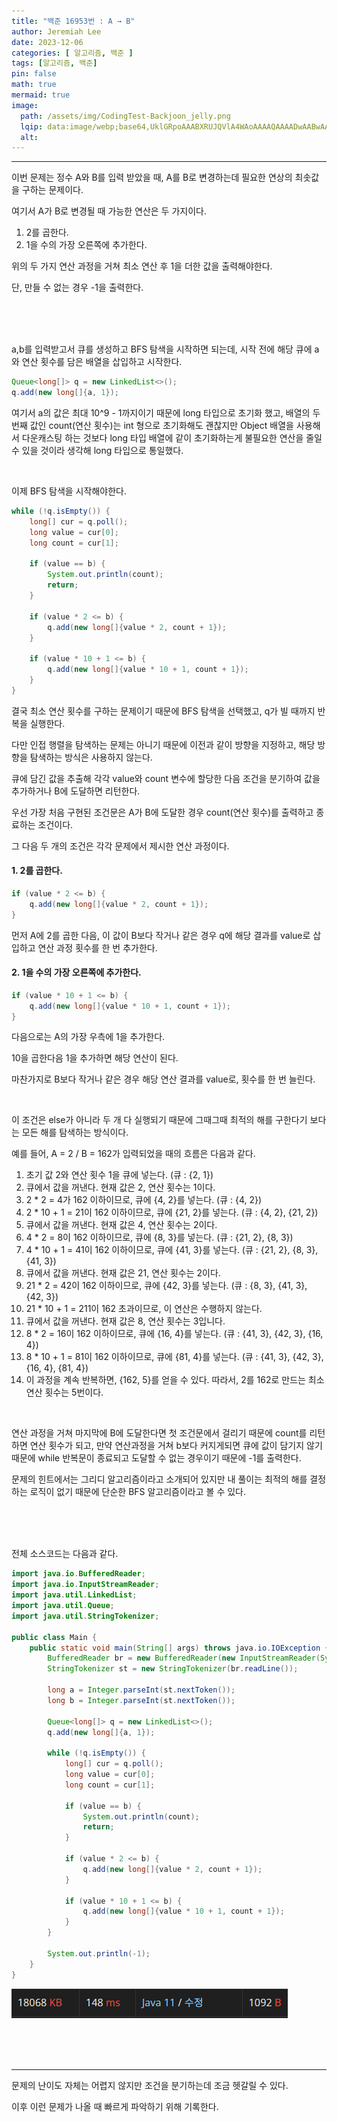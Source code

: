 ```yaml
---
title: "백준 16953번 : A → B"
author: Jeremiah Lee
date: 2023-12-06
categories: [ 알고리즘, 백준 ]
tags: [알고리즘, 백준]
pin: false
math: true
mermaid: true
image: 
  path: /assets/img/CodingTest-Backjoon_jelly.png
  lqip: data:image/webp;base64,UklGRpoAAABXRUJQVlA4WAoAAAAQAAAADwAABwAAQUxQSDIAAAARL0AmbZurmr57yyIiqE8oiG0bejIYEQTgqiDA9vqnsUSI6H+oAERp2HZ65qP/VIAWAFZQOCBCAAAA8AEAnQEqEAAIAAVAfCWkAALp8sF8rgRgAP7o9FDvMCkMde9PK7euH5M1m6VWoDXf2FkP3BqV0ZYbO6NA/VFIAAAA
  alt: 
---
```

***

이번 문제는 정수 A와 B를 입력 받았을 때, A를 B로 변경하는데 필요한 연상의 최솟값을 구하는 문제이다.

여기서 A가 B로 변경될 때 가능한 연산은 두 가지이다.
1. 2를 곱한다.
2. 1을 수의 가장 오른쪽에 추가한다.

위의 두 가지 연산 과정을 거쳐 최소 연산 후 1을 더한 값을 출력해야한다.

단, 만들 수 없는 경우 -1을 출력한다.

<br>
<br>
<br>

a,b를 입력받고서 큐를 생성하고 BFS 탐색을 시작하면 되는데, 시작 전에 해당 큐에 a와 연산 횟수를 담은 배열을 삽입하고 시작한다.

```java
Queue<long[]> q = new LinkedList<>();
q.add(new long[]{a, 1});
```

여기서 a의 값은 최대 10^9 - 1까지이기 때문에 long 타입으로 초기화 했고, 배열의 두 번째 값인 count(연산 횟수)는 int 형으로 초기화해도 
괜찮지만 Object 배열을 사용해서 다운캐스팅 하는 것보다 long 타입 배열에 같이 초기화하는게 불필요한
연산을 줄일 수 있을 것이라 생각해 long 타입으로 통일했다.

<br>

이제 BFS 탐색을 시작해야한다.

```java
while (!q.isEmpty()) {
    long[] cur = q.poll();
    long value = cur[0];
    long count = cur[1];

    if (value == b) {
        System.out.println(count);
        return;
    }

    if (value * 2 <= b) {
        q.add(new long[]{value * 2, count + 1});
    }

    if (value * 10 + 1 <= b) {
        q.add(new long[]{value * 10 + 1, count + 1});
    }
}
```

결국 최소 연산 횟수를 구하는 문제이기 때문에 BFS 탐색을 선택했고, q가 빌 때까지 반복을 실행한다.

다만 인접 행렬을 탐색하는 문제는 아니기 때문에 이전과 같이 방향을 지정하고, 해당 방향을 탐색하는 방식은 사용하지 않는다.

큐에 담긴 값을 추출해 각각 value와 count 변수에 할당한 다음 조건을 분기하여 값을 추가하거나 B에 도달하면 리턴한다.

우선 가장 처음 구현된 조건문은 A가 B에 도달한 경우 count(연산 횟수)를 출력하고 종료하는 조건이다.

그 다음 두 개의 조건은 각각 문제에서 제시한 연산 과정이다.

#### **1. 2를 곱한다.**
```java
if (value * 2 <= b) {
    q.add(new long[]{value * 2, count + 1});
}
```

먼저 A에 2를 곱한 다음, 이 값이 B보다 작거나 같은 경우 q에 해당 결과를 value로 삽입하고 연산 과정 횟수를 한 번 추가한다.

#### **2. 1을 수의 가장 오른쪽에 추가한다.**
```java
if (value * 10 + 1 <= b) {
    q.add(new long[]{value * 10 + 1, count + 1});
}
```

다음으로는 A의 가장 우측에 1을 추가한다. 

10을 곱한다음 1을 추가하면 해당 연산이 된다.

마찬가지로 B보다 작거나 같은 경우 해당 연산 결과를 value로, 횟수를 한 번 늘린다.

<br>

이 조건은 else가 아니라 두 개 다 실행되기 때문에 그때그때 최적의 해를 구한다기 보다는 모든 해를 탐색하는 방식이다.

예를 들어, A = 2 / B = 162가 입력되었을 때의 흐름은 다음과 같다.

1. 초기 값 2와 연산 횟수 1을 큐에 넣는다. (큐 : {2, 1})
2. 큐에서 값을 꺼낸다. 현재 값은 2, 연산 횟수는 1이다.
3. 2 * 2 = 4가 162 이하이므로, 큐에 {4, 2}를 넣는다. (큐 : {4, 2})
4. 2 * 10 + 1 = 21이 162 이하이므로, 큐에 {21, 2}를 넣는다. (큐 : {4, 2}, {21, 2})
5. 큐에서 값을 꺼낸다. 현재 값은 4, 연산 횟수는 2이다.
6. 4 * 2 = 8이 162 이하이므로, 큐에 {8, 3}를 넣는다. (큐 : {21, 2}, {8, 3})
7. 4 * 10 + 1 = 41이 162 이하이므로, 큐에 {41, 3}를 넣는다. (큐 : {21, 2}, {8, 3}, {41, 3})
8. 큐에서 값을 꺼낸다. 현재 값은 21, 연산 횟수는 2이다.
9. 21 * 2 = 42이 162 이하이므로, 큐에 {42, 3}를 넣는다. (큐 : {8, 3}, {41, 3}, {42, 3})
10. 21 * 10 + 1 = 211이 162 초과이므로, 이 연산은 수행하지 않는다.
11. 큐에서 값을 꺼낸다. 현재 값은 8, 연산 횟수는 3입니다.
12. 8 * 2 = 16이 162 이하이므로, 큐에 {16, 4}를 넣는다. (큐 : {41, 3}, {42, 3}, {16, 4})
13. 8 * 10 + 1 = 81이 162 이하이므로, 큐에 {81, 4}를 넣는다. (큐 : {41, 3}, {42, 3}, {16, 4}, {81, 4})
14. 이 과정을 계속 반복하면, {162, 5}를 얻을 수 있다. 따라서, 2를 162로 만드는 최소 연산 횟수는 5번이다. 

<br>

연산 과정을 거쳐 마지막에 B에 도달한다면 첫 조건문에서 걸리기 때문에 count를 리턴하면 연산 횟수가 되고,
만약 연산과정을 거쳐 b보다 커지게되면 큐에 값이 담기지 않기 때문에 while 반복문이 종료되고
도달할 수 없는 경우이기 때문에 -1를 출력한다.

문제의 힌트에서는 그리디 알고리즘이라고 소개되어 있지만 내 풀이는 최적의 해를 결정하는 로직이 없기 때문에 단순한 BFS 알고리즘이라고 볼 수 있다.

<br>
<br>
<br>

전체 소스코드는 다음과 같다.
```java
import java.io.BufferedReader;
import java.io.InputStreamReader;
import java.util.LinkedList;
import java.util.Queue;
import java.util.StringTokenizer;

public class Main {
    public static void main(String[] args) throws java.io.IOException {
        BufferedReader br = new BufferedReader(new InputStreamReader(System.in));
        StringTokenizer st = new StringTokenizer(br.readLine());

        long a = Integer.parseInt(st.nextToken());
        long b = Integer.parseInt(st.nextToken());

        Queue<long[]> q = new LinkedList<>();
        q.add(new long[]{a, 1});

        while (!q.isEmpty()) {
            long[] cur = q.poll();
            long value = cur[0];
            long count = cur[1];

            if (value == b) {
                System.out.println(count);
                return;
            }

            if (value * 2 <= b) {
                q.add(new long[]{value * 2, count + 1});
            }

            if (value * 10 + 1 <= b) {
                q.add(new long[]{value * 10 + 1, count + 1});
            }
        }

        System.out.println(-1);
    }
}
```
![](/assets/img/CT_BJ_LOG/BJ_16953.png)

<br>
<br>
<br>

***

문제의 난이도 자체는 어렵지 않지만 조건을 분기하는데 조금 헷갈릴 수 있다.

이후 이런 문제가 나올 때 빠르게 파악하기 위해 기록한다.
